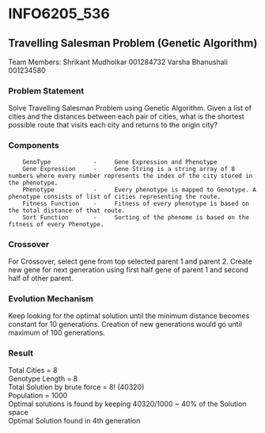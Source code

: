 # INFO6205_536
## Travelling Salesman Problem (Genetic Algorithm)

Team Members:
Shrikant Mudholkar 001284732
Varsha Bhanushali  001234580

### Problem Statement 
Solve Travelling Salesman Problem using Genetic Algorithm.
Given a list of cities and the distances between each pair of cities, what is the shortest possible route that visits each city and returns to the origin city?

### Components

        GenoType            -     Gene Expression and Phenotype
        Gene Expression     -     Gene String is a string array of 8 numbers where every number represents the index of the city stored in the phenotype.
        Phenotype  	        -     Every phenotype is mapped to Genotype. A phenotype consists of list of cities representing the route.
        Fitness Function    -     Fitness of every phenotype is based on the total distance of that route.                   	           
        Sort Function       -     Sorting of the phenome is based on the fitness of every Phenotype.
        

### Crossover
For Crossover, select gene from top selected parent 1 and parent 2. 
Create new gene for next generation using first half gene of parent 1 and second half of other parent. 

### Evolution Mechanism 
Keep looking for the optimal solution until the minimum distance becomes constant for 10 generations. 
Creation of new generations would go until maximum of 100 generations.

### Result

Total Cities = 8<br />
Genotype Length = 8<br />
Total Solution by brute force = 8! (40320)<br />
Population = 1000<br />
Optimal solutions is found by keeping 40320/1000 ~ 40% of the Solution space<br />
Optimal Solution found in  4th generation
